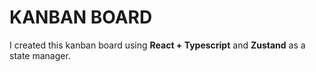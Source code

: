 # KANBAN BOARD

I created this kanban board using **React + Typescript** and **Zustand** as a state manager.
